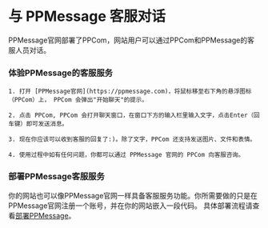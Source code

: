 # 与 PPMessage 客服对话

PPMessage官网部署了PPCom，网站用户可以通过PPCom和PPMessage的客服人员对话。

### 体验PPMessage的客服服务

    1. 打开 [PPMessage官网](https://ppmessage.com)，将鼠标移至右下角的悬浮图标（PPCom）上， PPCom 会弹出"开始聊天"的提示。

    2. 点击 PPCom, PPCom 会打开聊天窗口，在窗口下方的输入栏里输入文字，点击Enter（回车键）即可发送消息。

    3. 现在你应该可以收到客服的回复了:)。除了文字，PPCom 还支持发送图片、文件和表情。

    4. 使用过程中如有任何问题，你都可以通过 PPMessage 官网的 PPCom 向客服咨询。


### 部署PPMessage客服服务

你的网站也可以像PPMessage官网一样具备客服服务功能。你所需要做的只是在PPMessage官网注册一个账号，并在你的网站嵌入一段代码。
具体部署流程请查看[部署PPMessage](../part2/README.md)。
